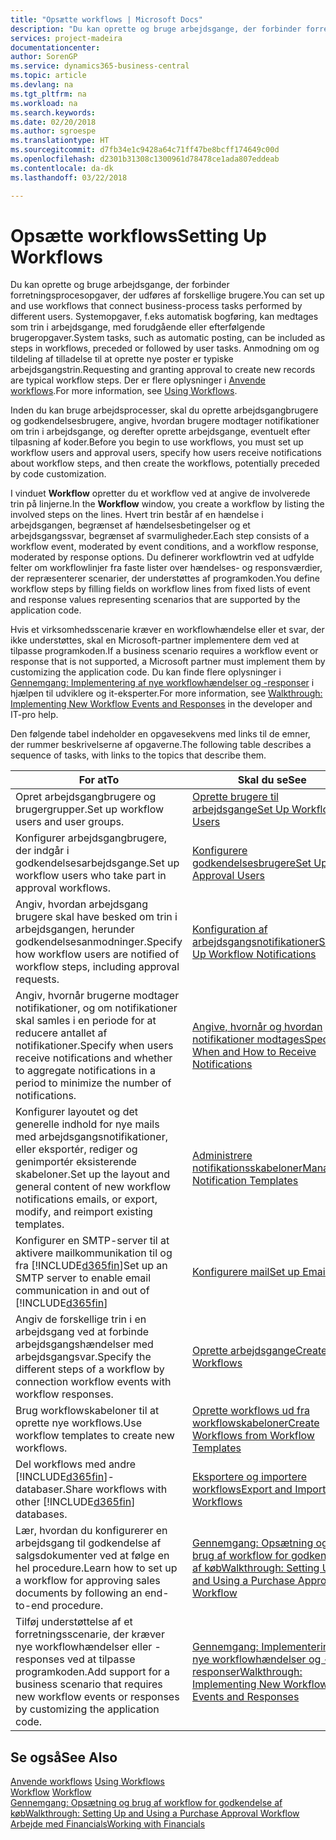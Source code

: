 ```yaml
---
title: "Opsætte workflows | Microsoft Docs"
description: "Du kan oprette og bruge arbejdsgange, der forbinder forretningsprocesopgaver, der udføres af forskellige brugere. Systemopgaver, f.eks automatisk bogføring, kan medtages som trin i arbejdsgange, med forudgående eller efterfølgende brugeropgaver. Anmodning om og tildeling af tilladelse til at oprette nye poster er typiske arbejdsgangstrin."
services: project-madeira
documentationcenter: 
author: SorenGP
ms.service: dynamics365-business-central
ms.topic: article
ms.devlang: na
ms.tgt_pltfrm: na
ms.workload: na
ms.search.keywords: 
ms.date: 02/20/2018
ms.author: sgroespe
ms.translationtype: HT
ms.sourcegitcommit: d7fb34e1c9428a64c71ff47be8bcff174649c00d
ms.openlocfilehash: d2301b31308c1300961d78478ce1ada807eddeab
ms.contentlocale: da-dk
ms.lasthandoff: 03/22/2018

---
```

# <a name="setting-up-workflows"></a><span data-ttu-id="6f977-105">Opsætte workflows</span><span class="sxs-lookup"><span data-stu-id="6f977-105">Setting Up Workflows</span></span>
<span data-ttu-id="6f977-106">Du kan oprette og bruge arbejdsgange, der forbinder forretningsprocesopgaver, der udføres af forskellige brugere.</span><span class="sxs-lookup"><span data-stu-id="6f977-106">You can set up and use workflows that connect business-process tasks performed by different users.</span></span> <span data-ttu-id="6f977-107">Systemopgaver, f.eks automatisk bogføring, kan medtages som trin i arbejdsgange, med forudgående eller efterfølgende brugeropgaver.</span><span class="sxs-lookup"><span data-stu-id="6f977-107">System tasks, such as automatic posting, can be included as steps in workflows, preceded or followed by user tasks.</span></span> <span data-ttu-id="6f977-108">Anmodning om og tildeling af tilladelse til at oprette nye poster er typiske arbejdsgangstrin.</span><span class="sxs-lookup"><span data-stu-id="6f977-108">Requesting and granting approval to create new records are typical workflow steps.</span></span> <span data-ttu-id="6f977-109">Der er flere oplysninger i [Anvende workflows](across-use-workflows.md).</span><span class="sxs-lookup"><span data-stu-id="6f977-109">For more information, see [Using Workflows](across-use-workflows.md).</span></span>  

 <span data-ttu-id="6f977-110">Inden du kan bruge arbejdsprocesser, skal du oprette arbejdsgangbrugere og godkendelsesbrugere, angive, hvordan brugere modtager notifikationer om trin i arbejdsgange, og derefter oprette arbejdsgange, eventuelt efter tilpasning af koder.</span><span class="sxs-lookup"><span data-stu-id="6f977-110">Before you begin to use workflows, you must set up workflow users and approval users, specify how users receive notifications about workflow steps, and then create the workflows, potentially preceded by code customization.</span></span>  

 <span data-ttu-id="6f977-111">I vinduet **Workflow** opretter du et workflow ved at angive de involverede trin på linjerne.</span><span class="sxs-lookup"><span data-stu-id="6f977-111">In the **Workflow** window, you create a workflow by listing the involved steps on the lines.</span></span> <span data-ttu-id="6f977-112">Hvert trin består af en hændelse i arbejdsgangen, begrænset af hændelsesbetingelser og et arbejdsgangssvar, begrænset af svarmuligheder.</span><span class="sxs-lookup"><span data-stu-id="6f977-112">Each step consists of a workflow event, moderated by event conditions, and a workflow response, moderated by response options.</span></span> <span data-ttu-id="6f977-113">Du definerer workflowtrin ved at udfylde felter om workflowlinjer fra faste lister over hændelses- og responsværdier, der repræsenterer scenarier, der understøttes af programkoden.</span><span class="sxs-lookup"><span data-stu-id="6f977-113">You define workflow steps by filling fields on workflow lines from fixed lists of event and response values representing scenarios that are supported by the application code.</span></span>  

 <span data-ttu-id="6f977-114">Hvis et virksomhedsscenarie kræver en workflowhændelse eller et svar, der ikke understøttes, skal en Microsoft-partner implementere dem ved at tilpasse programkoden.</span><span class="sxs-lookup"><span data-stu-id="6f977-114">If a business scenario requires a workflow event or response that is not supported, a Microsoft partner must implement them by customizing the application code.</span></span> <span data-ttu-id="6f977-115">Du kan finde flere oplysninger i [Gennemgang: Implementering af nye workflowhændelser og -responser](/dynamics-nav/Walkthrough--Implementing-New-Workflow-Events-and-Responses) i hjælpen til udviklere og it-eksperter.</span><span class="sxs-lookup"><span data-stu-id="6f977-115">For more information, see [Walkthrough: Implementing New Workflow Events and Responses](/dynamics-nav/Walkthrough--Implementing-New-Workflow-Events-and-Responses) in the developer and IT-pro help.</span></span>

 <span data-ttu-id="6f977-116">Den følgende tabel indeholder en opgavesekvens med links til de emner, der rummer beskrivelserne af opgaverne.</span><span class="sxs-lookup"><span data-stu-id="6f977-116">The following table describes a sequence of tasks, with links to the topics that describe them.</span></span>  

|<span data-ttu-id="6f977-117">**For at**</span><span class="sxs-lookup"><span data-stu-id="6f977-117">**To**</span></span>|<span data-ttu-id="6f977-118">**Skal du se**</span><span class="sxs-lookup"><span data-stu-id="6f977-118">**See**</span></span>|  
|------------|-------------|  
|<span data-ttu-id="6f977-119">Opret arbejdsgangbrugere og brugergrupper.</span><span class="sxs-lookup"><span data-stu-id="6f977-119">Set up workflow users and user groups.</span></span>|[<span data-ttu-id="6f977-120">Oprette brugere til arbejdsgange</span><span class="sxs-lookup"><span data-stu-id="6f977-120">Set Up Workflow Users</span></span>](across-how-to-set-up-workflow-users.md)|  
|<span data-ttu-id="6f977-121">Konfigurer arbejdsgangbrugere, der indgår i godkendelsesarbejdsgange.</span><span class="sxs-lookup"><span data-stu-id="6f977-121">Set up workflow users who take part in approval workflows.</span></span>|[<span data-ttu-id="6f977-122">Konfigurere godkendelsesbrugere</span><span class="sxs-lookup"><span data-stu-id="6f977-122">Set Up Approval Users</span></span>](across-how-to-set-up-approval-users.md)|  
|<span data-ttu-id="6f977-123">Angiv, hvordan arbejdsgang brugere skal have besked om trin i arbejdsgangen, herunder godkendelsesanmodninger.</span><span class="sxs-lookup"><span data-stu-id="6f977-123">Specify how workflow users are notified of workflow steps, including approval requests.</span></span>|[<span data-ttu-id="6f977-124">Konfiguration af arbejdsgangsnotifikationer</span><span class="sxs-lookup"><span data-stu-id="6f977-124">Setting Up Workflow Notifications</span></span>](across-setting-up-workflow-notifications.md)|  
|<span data-ttu-id="6f977-125">Angiv, hvornår brugerne modtager notifikationer, og om notifikationer skal samles i en periode for at reducere antallet af notifikationer.</span><span class="sxs-lookup"><span data-stu-id="6f977-125">Specify when users receive notifications and whether to aggregate notifications in a period to minimize the number of notifications.</span></span>|[<span data-ttu-id="6f977-126">Angive, hvornår og hvordan notifikationer modtages</span><span class="sxs-lookup"><span data-stu-id="6f977-126">Specify When and How to Receive Notifications</span></span>](across-how-to-specify-when-and-how-to-receive-notifications.md)|  
|<span data-ttu-id="6f977-127">Konfigurer layoutet og det generelle indhold for nye mails med arbejdsgangsnotifikationer, eller eksportér, rediger og genimportér eksisterende skabeloner.</span><span class="sxs-lookup"><span data-stu-id="6f977-127">Set up the layout and general content of new workflow notifications emails, or export, modify, and reimport existing templates.</span></span>|[<span data-ttu-id="6f977-128">Administrere notifikationsskabeloner</span><span class="sxs-lookup"><span data-stu-id="6f977-128">Manage Notification Templates</span></span>](across-how-to-manage-notification-templates.md)|  
|<span data-ttu-id="6f977-129">Konfigurer en SMTP-server til at aktivere mailkommunikation til og fra [!INCLUDE[d365fin](includes/d365fin_md.md)]</span><span class="sxs-lookup"><span data-stu-id="6f977-129">Set up an SMTP server to enable email communication in and out of [!INCLUDE[d365fin](includes/d365fin_md.md)]</span></span>|[<span data-ttu-id="6f977-130">Konfigurere mail</span><span class="sxs-lookup"><span data-stu-id="6f977-130">Set up Email</span></span>](admin-how-setup-email.md)|
|<span data-ttu-id="6f977-131">Angiv de forskellige trin i en arbejdsgang ved at forbinde arbejdsgangshændelser med arbejdsgangsvar.</span><span class="sxs-lookup"><span data-stu-id="6f977-131">Specify the different steps of a workflow by connection workflow events with workflow responses.</span></span>|[<span data-ttu-id="6f977-132">Oprette arbejdsgange</span><span class="sxs-lookup"><span data-stu-id="6f977-132">Create Workflows</span></span>](across-how-to-create-workflows.md)|  
|<span data-ttu-id="6f977-133">Brug workflowskabeloner til at oprette nye workflows.</span><span class="sxs-lookup"><span data-stu-id="6f977-133">Use workflow templates to create new workflows.</span></span>|[<span data-ttu-id="6f977-134">Oprette workflows ud fra workflowskabeloner</span><span class="sxs-lookup"><span data-stu-id="6f977-134">Create Workflows from Workflow Templates</span></span>](across-how-to-create-workflows-from-workflow-templates.md)|  
|<span data-ttu-id="6f977-135">Del workflows med andre [!INCLUDE[d365fin](includes/d365fin_md.md)]-databaser.</span><span class="sxs-lookup"><span data-stu-id="6f977-135">Share workflows with other [!INCLUDE[d365fin](includes/d365fin_md.md)] databases.</span></span>|[<span data-ttu-id="6f977-136">Eksportere og importere workflows</span><span class="sxs-lookup"><span data-stu-id="6f977-136">Export and Import Workflows</span></span>](across-how-to-export-and-import-workflows.md)|  
|<span data-ttu-id="6f977-137">Lær, hvordan du konfigurerer en arbejdsgang til godkendelse af salgsdokumenter ved at følge en hel procedure.</span><span class="sxs-lookup"><span data-stu-id="6f977-137">Learn how to set up a workflow for approving sales documents by following an end-to-end procedure.</span></span>|[<span data-ttu-id="6f977-138">Gennemgang: Opsætning og brug af workflow for godkendelse af køb</span><span class="sxs-lookup"><span data-stu-id="6f977-138">Walkthrough: Setting Up and Using a Purchase Approval Workflow</span></span>](walkthrough-setting-up-and-using-a-purchase-approval-workflow.md)|  
|<span data-ttu-id="6f977-139">Tilføj understøttelse af et forretningsscenarie, der kræver nye workflowhændelser eller -responses ved at tilpasse programkoden.</span><span class="sxs-lookup"><span data-stu-id="6f977-139">Add support for a business scenario that requires new workflow events or responses by customizing the application code.</span></span>|[<span data-ttu-id="6f977-140">Gennemgang: Implementering af nye workflowhændelser og -responser</span><span class="sxs-lookup"><span data-stu-id="6f977-140">Walkthrough: Implementing New Workflow Events and Responses</span></span>](/dynamics-nav/Walkthrough--Implementing-New-Workflow-Events-and-Responses)|  

## <a name="see-also"></a><span data-ttu-id="6f977-141">Se også</span><span class="sxs-lookup"><span data-stu-id="6f977-141">See Also</span></span>  
 <span data-ttu-id="6f977-142">[Anvende workflows](across-use-workflows.md) </span><span class="sxs-lookup"><span data-stu-id="6f977-142">[Using Workflows](across-use-workflows.md) </span></span>  
 <span data-ttu-id="6f977-143">[Workflow](across-workflow.md) </span><span class="sxs-lookup"><span data-stu-id="6f977-143">[Workflow](across-workflow.md) </span></span>  
 [<span data-ttu-id="6f977-144">Gennemgang: Opsætning og brug af workflow for godkendelse af køb</span><span class="sxs-lookup"><span data-stu-id="6f977-144">Walkthrough: Setting Up and Using a Purchase Approval Workflow</span></span>](walkthrough-setting-up-and-using-a-purchase-approval-workflow.md)  
 [<span data-ttu-id="6f977-145">Arbejde med Financials</span><span class="sxs-lookup"><span data-stu-id="6f977-145">Working with Financials</span></span>](ui-work-product.md)

